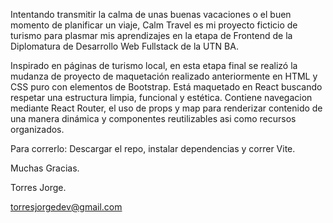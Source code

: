 Intentando transmitir la calma de unas buenas vacaciones o el buen momento de planificar un viaje, Calm Travel es mi proyecto ficticio de turismo para plasmar mis aprendizajes en la etapa de Frontend de la Diplomatura de Desarrollo Web Fullstack de la UTN BA. 

Inspirado en páginas de turismo local, en esta etapa final se realizó la mudanza de proyecto de maquetación realizado anteriormente en HTML y CSS puro con elementos de Bootstrap. Está maquetado en React buscando respetar una estructura limpia, funcional y estética. Contiene navegacion mediante React Router, el uso de props y map para renderizar contenido de una manera dinámica y componentes reutilizables asi como recursos organizados.

Para correrlo:
Descargar el repo, instalar dependencias y correr Vite.

Muchas Gracias.

Torres Jorge. 

torresjorgedev@gmail.com